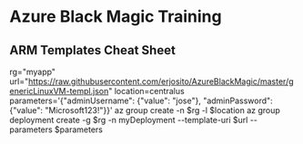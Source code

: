# Azure Black Magic Training

## ARM Templates Cheat Sheet
rg="myapp"
url="https://raw.githubusercontent.com/erjosito/AzureBlackMagic/master/genericLinuxVM-templ.json"
location=centralus
parameters='{"adminUsername": {"value": "jose"}, "adminPassword": {"value": "Microsoft123!"}}'
az group create -n $rg -l $location
az group deployment create -g $rg -n myDeployment --template-uri $url --parameters $parameters 
